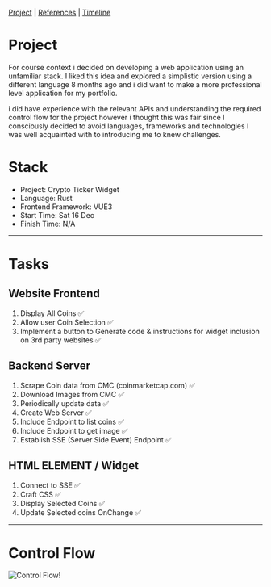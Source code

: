 [Project](#project) | [References](references.md) | [Timeline](updates.md)

# Project
For course context i decided on developing a web application using an unfamiliar stack. I liked this idea and explored a simplistic version using a different language 8 months ago and i did want to make a more professional level application for my portfolio.

i did have experience with the relevant APIs and understanding the required control flow for the project however i thought this was fair since I consciously decided to avoid languages, frameworks and technologies I was well acquainted with to introducing me to knew challenges.

# Stack
- Project: Crypto Ticker Widget
- Language: Rust
- Frontend Framework: VUE3
- Start Time: Sat 16 Dec
- Finish Time: N/A

---

# Tasks

## Website Frontend
1. Display All Coins ✅
2. Allow user Coin Selection ✅
3. Implement a button to Generate code & instructions for widget inclusion on 3rd party websites ✅

## Backend Server
1. Scrape Coin data from CMC (coinmarketcap.com) ✅
2. Download Images from CMC ✅
3. Periodically update data ✅
4. Create Web Server ✅
5. Include Endpoint to list coins ✅
6. Include Endpoint to get image ✅
7. Establish SSE (Server Side Event) Endpoint ✅

## HTML ELEMENT / Widget
1. Connect to SSE ✅
2. Craft CSS ✅
3. Display Selected Coins ✅
4. Update Selected coins OnChange ✅


   
---

# Control Flow

  ![Control Flow!](https://i.imgur.com/xVbh7VD.png)

